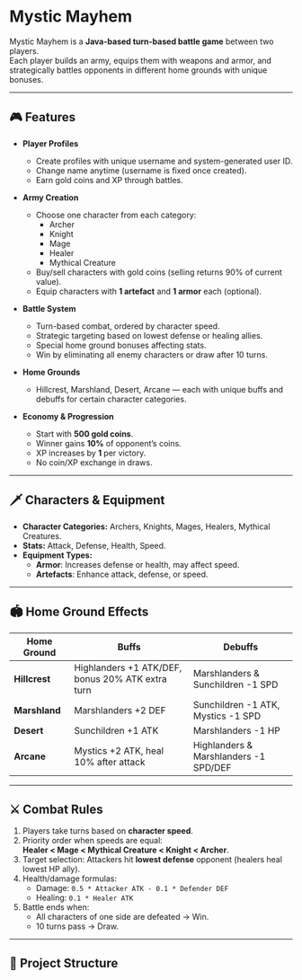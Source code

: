 # Mystic Mayhem

Mystic Mayhem is a **Java-based turn-based battle game** between two players.  
Each player builds an army, equips them with weapons and armor, and strategically battles opponents in different home grounds with unique bonuses.

---

## 🎮 Features

- **Player Profiles**
  - Create profiles with unique username and system-generated user ID.
  - Change name anytime (username is fixed once created).
  - Earn gold coins and XP through battles.
  
- **Army Creation**
  - Choose one character from each category:
    - Archer
    - Knight
    - Mage
    - Healer
    - Mythical Creature
  - Buy/sell characters with gold coins (selling returns 90% of current value).
  - Equip characters with **1 artefact** and **1 armor** each (optional).

- **Battle System**
  - Turn-based combat, ordered by character speed.
  - Strategic targeting based on lowest defense or healing allies.
  - Special home ground bonuses affecting stats.
  - Win by eliminating all enemy characters or draw after 10 turns.

- **Home Grounds**
  - Hillcrest, Marshland, Desert, Arcane — each with unique buffs and debuffs for certain character categories.

- **Economy & Progression**
  - Start with **500 gold coins**.
  - Winner gains **10%** of opponent’s coins.
  - XP increases by **1** per victory.
  - No coin/XP exchange in draws.

---

## 🗡 Characters & Equipment

- **Character Categories:** Archers, Knights, Mages, Healers, Mythical Creatures.
- **Stats:** Attack, Defense, Health, Speed.
- **Equipment Types:**
  - **Armor**: Increases defense or health, may affect speed.
  - **Artefacts**: Enhance attack, defense, or speed.

---

## 🏟 Home Ground Effects

| Home Ground | Buffs | Debuffs |
|-------------|-------|---------|
| **Hillcrest** | Highlanders +1 ATK/DEF, bonus 20% ATK extra turn | Marshlanders & Sunchildren -1 SPD |
| **Marshland** | Marshlanders +2 DEF | Sunchildren -1 ATK, Mystics -1 SPD |
| **Desert** | Sunchildren +1 ATK | Marshlanders -1 HP |
| **Arcane** | Mystics +2 ATK, heal 10% after attack | Highlanders & Marshlanders -1 SPD/DEF |

---

## ⚔ Combat Rules

1. Players take turns based on **character speed**.
2. Priority order when speeds are equal:  
   **Healer < Mage < Mythical Creature < Knight < Archer**.
3. Target selection: Attackers hit **lowest defense** opponent (healers heal lowest HP ally).
4. Health/damage formulas:
   - Damage: `0.5 * Attacker ATK - 0.1 * Defender DEF`
   - Healing: `0.1 * Healer ATK`
5. Battle ends when:
   - All characters of one side are defeated → Win.
   - 10 turns pass → Draw.

---

## 📂 Project Structure

